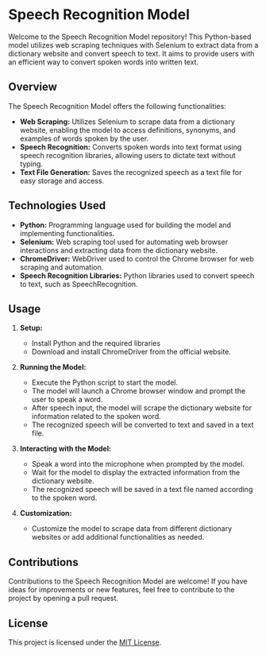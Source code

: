 # Speech Recognition Model

Welcome to the Speech Recognition Model repository! This Python-based model utilizes web scraping techniques with Selenium to extract data from a dictionary website and convert speech to text. It aims to provide users with an efficient way to convert spoken words into written text.

## Overview

The Speech Recognition Model offers the following functionalities:

- **Web Scraping:** Utilizes Selenium to scrape data from a dictionary website, enabling the model to access definitions, synonyms, and examples of words spoken by the user.
- **Speech Recognition:** Converts spoken words into text format using speech recognition libraries, allowing users to dictate text without typing.
- **Text File Generation:** Saves the recognized speech as a text file for easy storage and access.

## Technologies Used

- **Python:** Programming language used for building the model and implementing functionalities.
- **Selenium:** Web scraping tool used for automating web browser interactions and extracting data from the dictionary website.
- **ChromeDriver:** WebDriver used to control the Chrome browser for web scraping and automation.
- **Speech Recognition Libraries:** Python libraries used to convert speech to text, such as SpeechRecognition.

## Usage

1. **Setup:**
   - Install Python and the required libraries
   - Download and install ChromeDriver from the official website.

2. **Running the Model:**
   - Execute the Python script to start the model.
   - The model will launch a Chrome browser window and prompt the user to speak a word.
   - After speech input, the model will scrape the dictionary website for information related to the spoken word.
   - The recognized speech will be converted to text and saved in a text file.

3. **Interacting with the Model:**
   - Speak a word into the microphone when prompted by the model.
   - Wait for the model to display the extracted information from the dictionary website.
   - The recognized speech will be saved in a text file named according to the spoken word.

4. **Customization:**
   - Customize the model to scrape data from different dictionary websites or add additional functionalities as needed.

## Contributions

Contributions to the Speech Recognition Model are welcome! If you have ideas for improvements or new features, feel free to contribute to the project by opening a pull request.

## License

This project is licensed under the [MIT License](LICENSE).
